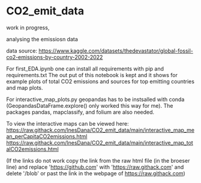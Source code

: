 # CO2_emit_data

work in progress,

analysing the emissiosn data 

data source: https://www.kaggle.com/datasets/thedevastator/global-fossil-co2-emissions-by-country-2002-2022

For first_EDA.ipynb one can install all requirements with pip and requirements.txt
The out put of this notebook is kept and it shows for example plots of total CO2 emissions and sources for top emitting countries and map plots.

For interactive_map_plots.py geopandas has to be instsalled with conda (GeopandasDataFrame.explore() only worked this way for me). The packages pandas, mapclassify, and folium are also needed.

To view the interactive maps can be viewed here:  
https://raw.githack.com/InesDana/CO2_emit_data/main/interactive_map_mean_perCapitaCO2emissions.html  
https://raw.githack.com/InesDana/CO2_emit_data/main/interactive_map_totalCO2emissions.html

(If the links do not work copy the link from the raw html file (in the broeser line) and replace 'https://github.com' with 'https://raw.githack.com' and delete '/blob' or past the link in the webpage of https://raw.githack.com)

